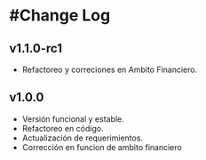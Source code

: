 #Change Log
===========

## v1.1.0-rc1
- Refactoreo y correciones en Ambito Financiero.

## v1.0.0
- Versión funcional y estable.
- Refactoreo en código.
- Actualización de requerimientos.
- Corrección en funcion de ambito financiero